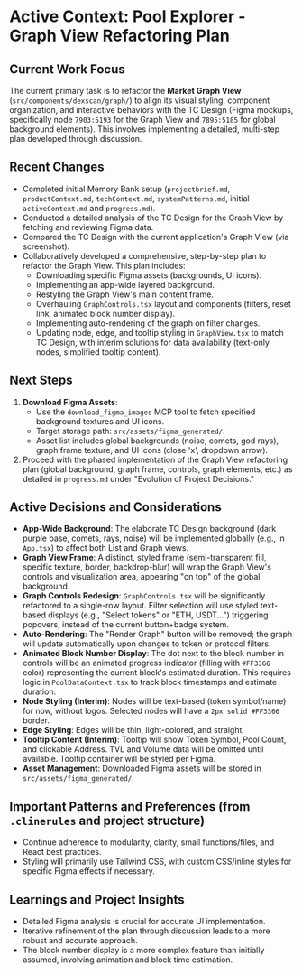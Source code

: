 # Active Context: Pool Explorer - Graph View Refactoring Plan

## Current Work Focus

The current primary task is to refactor the **Market Graph View** (`src/components/dexscan/graph/`) to align its visual styling, component organization, and interactive behaviors with the TC Design (Figma mockups, specifically node `7903:5193` for the Graph View and `7895:5185` for global background elements). This involves implementing a detailed, multi-step plan developed through discussion.

## Recent Changes

*   Completed initial Memory Bank setup (`projectbrief.md`, `productContext.md`, `techContext.md`, `systemPatterns.md`, initial `activeContext.md` and `progress.md`).
*   Conducted a detailed analysis of the TC Design for the Graph View by fetching and reviewing Figma data.
*   Compared the TC Design with the current application's Graph View (via screenshot).
*   Collaboratively developed a comprehensive, step-by-step plan to refactor the Graph View. This plan includes:
    *   Downloading specific Figma assets (backgrounds, UI icons).
    *   Implementing an app-wide layered background.
    *   Restyling the Graph View's main content frame.
    *   Overhauling `GraphControls.tsx` layout and components (filters, reset link, animated block number display).
    *   Implementing auto-rendering of the graph on filter changes.
    *   Updating node, edge, and tooltip styling in `GraphView.tsx` to match TC Design, with interim solutions for data availability (text-only nodes, simplified tooltip content).

## Next Steps

1.  **Download Figma Assets**:
    *   Use the `download_figma_images` MCP tool to fetch specified background textures and UI icons.
    *   Target storage path: `src/assets/figma_generated/`.
    *   Asset list includes global backgrounds (noise, comets, god rays), graph frame texture, and UI icons (close 'x', dropdown arrow).
2.  Proceed with the phased implementation of the Graph View refactoring plan (global background, graph frame, controls, graph elements, etc.) as detailed in `progress.md` under "Evolution of Project Decisions."

## Active Decisions and Considerations

*   **App-Wide Background**: The elaborate TC Design background (dark purple base, comets, rays, noise) will be implemented globally (e.g., in `App.tsx`) to affect both List and Graph views.
*   **Graph View Frame**: A distinct, styled frame (semi-transparent fill, specific texture, border, backdrop-blur) will wrap the Graph View's controls and visualization area, appearing "on top" of the global background.
*   **Graph Controls Redesign**: `GraphControls.tsx` will be significantly refactored to a single-row layout. Filter selection will use styled text-based displays (e.g., "Select tokens" or "ETH, USDT...") triggering popovers, instead of the current button+badge system.
*   **Auto-Rendering**: The "Render Graph" button will be removed; the graph will update automatically upon changes to token or protocol filters.
*   **Animated Block Number Display**: The dot next to the block number in controls will be an animated progress indicator (filling with `#FF3366` color) representing the current block's estimated duration. This requires logic in `PoolDataContext.tsx` to track block timestamps and estimate duration.
*   **Node Styling (Interim)**: Nodes will be text-based (token symbol/name) for now, without logos. Selected nodes will have a `2px solid #FF3366` border.
*   **Edge Styling**: Edges will be thin, light-colored, and straight.
*   **Tooltip Content (Interim)**: Tooltip will show Token Symbol, Pool Count, and clickable Address. TVL and Volume data will be omitted until available. Tooltip container will be styled per Figma.
*   **Asset Management**: Downloaded Figma assets will be stored in `src/assets/figma_generated/`.

## Important Patterns and Preferences (from `.clinerules` and project structure)

*   Continue adherence to modularity, clarity, small functions/files, and React best practices.
*   Styling will primarily use Tailwind CSS, with custom CSS/inline styles for specific Figma effects if necessary.

## Learnings and Project Insights

*   Detailed Figma analysis is crucial for accurate UI implementation.
*   Iterative refinement of the plan through discussion leads to a more robust and accurate approach.
*   The block number display is a more complex feature than initially assumed, involving animation and block time estimation.
